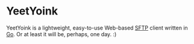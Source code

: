 # YeetYoink

YeetYoink is a lightweight, easy-to-use Web-based
[SFTP](https://en.wikipedia.org/wiki/SSH_File_Transfer_Protocol) client written
in [Go](https://go.dev/). Or at least it will be, perhaps, one day. :)
